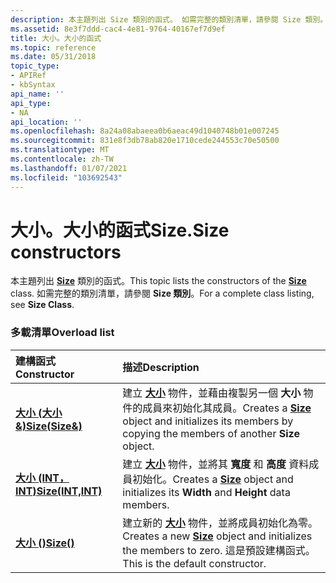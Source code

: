 ```yaml
---
description: 本主題列出 Size 類別的函式。 如需完整的類別清單，請參閱 Size 類別。
ms.assetid: 8e3f7ddd-cac4-4e81-9764-40167ef7d9ef
title: 大小。大小的函式
ms.topic: reference
ms.date: 05/31/2018
topic_type:
- APIRef
- kbSyntax
api_name: ''
api_type:
- NA
api_location: ''
ms.openlocfilehash: 8a24a08abaeea0b6aeac49d1040748b01e007245
ms.sourcegitcommit: 831e8f3db78ab820e1710cede244553c70e50500
ms.translationtype: MT
ms.contentlocale: zh-TW
ms.lasthandoff: 01/07/2021
ms.locfileid: "103692543"
---
```

# <a name="sizesize-constructors"></a><span data-ttu-id="9d9fa-104">大小。大小的函式</span><span class="sxs-lookup"><span data-stu-id="9d9fa-104">Size.Size constructors</span></span>

<span data-ttu-id="9d9fa-105">本主題列出 [**Size**](/windows/desktop/api/gdiplustypes/nl-gdiplustypes-size) 類別的函式。</span><span class="sxs-lookup"><span data-stu-id="9d9fa-105">This topic lists the constructors of the [**Size**](/windows/desktop/api/gdiplustypes/nl-gdiplustypes-size) class.</span></span> <span data-ttu-id="9d9fa-106">如需完整的類別清單，請參閱 **Size 類別**。</span><span class="sxs-lookup"><span data-stu-id="9d9fa-106">For a complete class listing, see **Size Class**.</span></span>

### <a name="overload-list"></a><span data-ttu-id="9d9fa-107">多載清單</span><span class="sxs-lookup"><span data-stu-id="9d9fa-107">Overload list</span></span>



| <span data-ttu-id="9d9fa-108">建構函式</span><span class="sxs-lookup"><span data-stu-id="9d9fa-108">Constructor</span></span>                                                     | <span data-ttu-id="9d9fa-109">描述</span><span class="sxs-lookup"><span data-stu-id="9d9fa-109">Description</span></span>                                                                                                                                          |
|:----------------------------------------------------------------|:-----------------------------------------------------------------------------------------------------------------------------------------------------|
| <span data-ttu-id="9d9fa-110">[**大小 (大小&)**](/windows/win32/api/gdiplustypes/nf-gdiplustypes-size-size(inconstsize_))</span><span class="sxs-lookup"><span data-stu-id="9d9fa-110">[**Size(Size&)**](/windows/win32/api/gdiplustypes/nf-gdiplustypes-size-size(inconstsize_))</span></span>           | <span data-ttu-id="9d9fa-111">建立 [**大小**](/windows/desktop/api/gdiplustypes/nl-gdiplustypes-size) 物件，並藉由複製另一個 **大小** 物件的成員來初始化其成員。</span><span class="sxs-lookup"><span data-stu-id="9d9fa-111">Creates a [**Size**](/windows/desktop/api/gdiplustypes/nl-gdiplustypes-size) object and initializes its members by copying the members of another **Size** object.</span></span><br/> |
| <span data-ttu-id="9d9fa-112">[**大小 (INT，INT)**](/windows/win32/api/gdiplustypes/nf-gdiplustypes-size-size(inint_inint))</span><span class="sxs-lookup"><span data-stu-id="9d9fa-112">[**Size(INT,INT)**](/windows/win32/api/gdiplustypes/nf-gdiplustypes-size-size(inint_inint))</span></span> | <span data-ttu-id="9d9fa-113">建立 [**大小**](/windows/desktop/api/gdiplustypes/nl-gdiplustypes-size) 物件，並將其 **寬度** 和 **高度** 資料成員初始化。</span><span class="sxs-lookup"><span data-stu-id="9d9fa-113">Creates a [**Size**](/windows/desktop/api/gdiplustypes/nl-gdiplustypes-size) object and initializes its **Width** and **Height** data members.</span></span><br/>                     |
| [<span data-ttu-id="9d9fa-114">**大小 ()**</span><span class="sxs-lookup"><span data-stu-id="9d9fa-114">**Size()**</span></span>](/windows/win32/api/gdiplustypes/nf-gdiplustypes-size-size)                     | <span data-ttu-id="9d9fa-115">建立新的 [**大小**](/windows/desktop/api/gdiplustypes/nl-gdiplustypes-size) 物件，並將成員初始化為零。</span><span class="sxs-lookup"><span data-stu-id="9d9fa-115">Creates a new [**Size**](/windows/desktop/api/gdiplustypes/nl-gdiplustypes-size) object and initializes the members to zero.</span></span> <span data-ttu-id="9d9fa-116">這是預設建構函式。</span><span class="sxs-lookup"><span data-stu-id="9d9fa-116">This is the default constructor.</span></span><br/>      |



 

 
